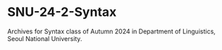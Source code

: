 # SNU-24-2-Syntax
Archives for Syntax class of Autumn 2024 in Department of Linguistics, Seoul National University.